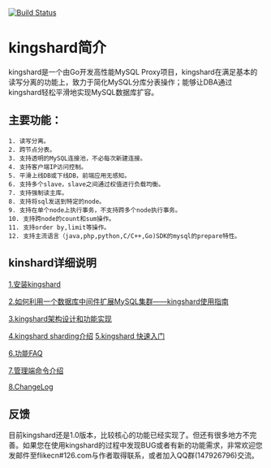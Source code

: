 [![Build Status](https://travis-ci.org/flike/kingshard.svg?branch=master)](https://travis-ci.org/flike/kingshard)

# kingshard简介

kingshard是一个由Go开发高性能MySQL Proxy项目，kingshard在满足基本的读写分离的功能上，致力于简化MySQL分库分表操作；能够让DBA通过kingshard轻松平滑地实现MySQL数据库扩容。

## 主要功能：	

	1. 读写分离。
	2. 跨节点分表。
	3. 支持透明的MySQL连接池，不必每次新建连接。
	4. 支持客户端IP访问控制。
	5. 平滑上线DB或下线DB，前端应用无感知。
	6. 支持多个slave，slave之间通过权值进行负载均衡。
	7. 支持强制读主库。
	8. 支持将sql发送到特定的node。
	9. 支持在单个node上执行事务，不支持跨多个node执行事务。
	10. 支持跨node的count和sum操作。
	11. 支持order by,limit等操作。
	12. 支持主流语言（java,php,python,C/C++,Go)SDK的mysql的prepare特性。
	
## kinshard详细说明

[1.安装kingshard](./doc/KingDoc/kingshard_install_document.md)

[2.如何利用一个数据库中间件扩展MySQL集群——kingshard使用指南](./doc/KingDoc/how_to_use_kingshard.md)

[3.kingshard架构设计和功能实现](./doc/KingDoc/architecture_of_kingshard_CN.md)

[4.kingshard sharding介绍](./doc/KingDoc/kingshard_sharding_introduce.md)
[5.kingshard 快速入门](./doc/KingDoc/kingshard_quick_try.md)

[6.功能FAQ](./doc/KingDoc/function_FAQ.md)

[7.管理端命令介绍](./doc/KingDoc/admin_command_introduce.md)

[8.ChangeLog](./doc/KingDoc/change_log_CN.md)

## 反馈
目前kingshard还是1.0版本，比较核心的功能已经实现了。但还有很多地方不完善。如果您在使用kingshard的过程中发现BUG或者有新的功能需求，非常欢迎您发邮件至flikecn#126.com与作者取得联系，或者加入QQ群(147926796)交流。
